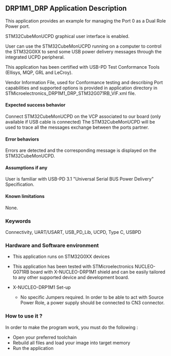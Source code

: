 
## <b>DRP1M1_DRP Application Description</b>

This application provides an example for managing the Port 0 as a Dual Role Power port.

STM32CubeMonUCPD graphical user interface is enabled.

User can use the STM32CubeMonUCPD running on a computer to control the STM32G0XX to send some USB power delivery messages through the integrated UCPD peripheral.

This application has been certified with USB-PD Test Conformance Tools (Ellisys, MQP, GRL and LeCroy).

Vendor Information File, used for Conformance testing and describing Port capabilities and supported options is provided in application directory in STMicroelectronics_DRP1M1_DRP_STM32G071RB_VIF.xml file.

####  <b>Expected success behavior</b>
Connect STM32CubeMonUCPD on the VCP associated to our board (only available if USB cable is connected)
The STM32CubeMonUCPD will be used to trace all the messages exchange between the ports partner.

#### <b>Error behaviors</b>
Errors are detected and the corresponding message is displayed on the STM32CubeMonUCPD.

#### <b>Assumptions if any</b>
User is familiar with USB-PD 3.1 "Universal Serial BUS Power Delivery" Specification.

#### <b>Known limitations</b>
None.

### <b>Keywords</b>

Connectivity, UART/USART, USB_PD_Lib, UCPD, Type C, USBPD

### <b>Hardware and Software environment</b>

  - This application runs on STM32G0XX devices
  - This application has been tested with STMicroelectronics NUCLEO-G071RB board with X-NUCLEO-DRP1M1 shield
    and can be easily tailored to any other supported device and development board.

- X-NUCLEO-DRP1M1 Set-up
    - No specific Jumpers required. In order to be able to act with Source Power Role, a power supply should be connected to CN3 connector.
	
### <b>How to use it ?</b>

In order to make the program work, you must do the following :

 - Open your preferred toolchain
 - Rebuild all files and load your image into target memory
 - Run the application

